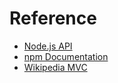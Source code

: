 # Reference

- [Node.js API](http://nodejs.org/documentation/api/)
- [npm Documentation](https://docs.npmjs.com/all)
- [Wikipedia MVC](http://zh.wikipedia.org/wiki/MVC)
